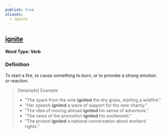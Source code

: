 ```yaml
---
publish: true
aliases:
  - ignite
---
```


## [ignite](https://dictionary.cambridge.org/dictionary/english/ignite)
#### Word Type: Verb
### Definition
To start a fire, to cause something to burn, or to provoke a strong emotion or reaction.

> [!example] Example
> 
> - "The spark from the wire **ignited** the dry grass, starting a wildfire."
> - "Her speech **ignited** a wave of support for the new charity."
> - "The idea of moving abroad **ignited** his sense of adventure."
> - "The news of the promotion **ignited** his excitement."
> - "The protest **ignited** a national conversation about workers' rights."
